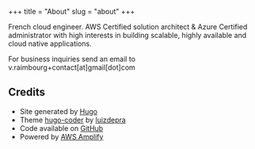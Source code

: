 +++
title = "About"
slug = "about"
+++

French cloud engineer. AWS Certified solution architect & Azure Certified administrator with high interests in building scalable, highly available and cloud native applications.


For business inquiries send an email to v.raimbourg+contact[at]gmail[dot]com

## Credits

* Site generated by [Hugo](https://gohugo.io/)
* Theme [hugo-coder](https://github.com/luizdepra/hugo-coder) by [luizdepra](https://luizdepra.dev/)
* Code available on [GitHub](https://github.com/VictorRaim/Personal_blog)
* Powered by [AWS Amplify](https://aws.amazon.com/amplify/)